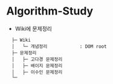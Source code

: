 # Algorithm-Study

* Wiki에 문제정리

```
  ├─ Wiki
  │   └─ 개념정리            : DOM root
  ├─ 문제정리
  │   ├─ 고다경 문제정리           
  │   ├─ 배이지 문제정리                
  │   ├─ 이수인 문제정리             
  └─ 
```
